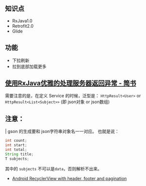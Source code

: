 ## 知识点
- RxJava1.0
- Retrofit2.0
- Glide

## 功能
- 下拉刷新
- 拉到底部加载更多

## [使用RxJava优雅的处理服务器返回异常 - 简书](http://www.jianshu.com/p/dcb06efb6e3f)
需要注意的是，在定义 Service 的时候，泛型是：
`HttpResult<User>` or `HttpResult<List<Subject>>` (即 json对象 or json数组)

## 注意：
| gson 的生成要和 json字符串对象名一一对应。
也就是说：
```java
int count;
int start;
int total;
String title;
T subjects;
```
其中的 `subjects` 不可以是`data`，否则解析不出来。


- [Android RecyclerView with header, footer and pagination](http://www.gadgetsaint.com/android/recyclerview-header-footer-pagination/#.WTkbk5B96Cp)